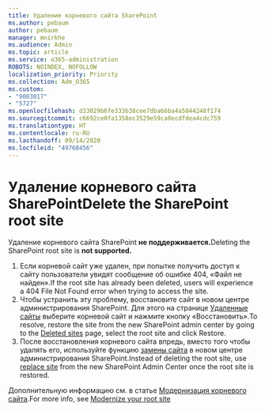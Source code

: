 ```yaml
---
title: Удаление корневого сайта SharePoint
ms.author: pebaum
author: pebaum
manager: mnirkhe
ms.audience: Admin
ms.topic: article
ms.service: o365-administration
ROBOTS: NOINDEX, NOFOLLOW
localization_priority: Priority
ms.collection: Adm_O365
ms.custom:
- "9003017"
- "5727"
ms.openlocfilehash: d33029b6fe333b38cee7dba66ba4a5044248f174
ms.sourcegitcommit: c6692ce0fa1358ec3529e59ca0ecdfdea4cdc759
ms.translationtype: HT
ms.contentlocale: ru-RU
ms.lasthandoff: 09/14/2020
ms.locfileid: "49768456"
---
```

# <a name="delete-the-sharepoint-root-site"></a><span data-ttu-id="f9965-102">Удаление корневого сайта SharePoint</span><span class="sxs-lookup"><span data-stu-id="f9965-102">Delete the SharePoint root site</span></span>

<span data-ttu-id="f9965-103">Удаление корневого сайта SharePoint **не поддерживается.**</span><span class="sxs-lookup"><span data-stu-id="f9965-103">Deleting the SharePoint root site is  **not supported.**</span></span>

1.  <span data-ttu-id="f9965-104">Если корневой сайт уже удален, при попытке получить доступ к сайту пользователи увидят сообщение об ошибке 404, «Файл не найден».</span><span class="sxs-lookup"><span data-stu-id="f9965-104">If the root site has already been deleted, users will experience a  404 File Not Found  error when trying to access the site.</span></span>
2.  <span data-ttu-id="f9965-105">Чтобы устранить эту проблему, восстановите сайт в новом центре администрирования SharePoint. Для этого на странице [Удаленные сайты](https://admin.microsoft.com/sharepoint?page=recycleBin&modern=true) выберите корневой сайт и нажмите кнопку «Восстановить».</span><span class="sxs-lookup"><span data-stu-id="f9965-105">To resolve, restore the site  from the new SharePoint admin center by going to the  [Deleted sites](https://admin.microsoft.com/sharepoint?page=recycleBin&modern=true)  page, select the root site and click  Restore.</span></span>
3.  <span data-ttu-id="f9965-106">После восстановления корневого сайта впредь, вместо того чтобы удалять его, используйте функцию [замены сайта](https://docs.microsoft.com/sharepoint/modern-root-site#replace-your-root-site) в новом центре администрирования SharePoint.</span><span class="sxs-lookup"><span data-stu-id="f9965-106">Instead of deleting the root site, use [replace site](https://docs.microsoft.com/sharepoint/modern-root-site#replace-your-root-site)  from the new SharePoint Admin Center once the root site is restored.</span></span>

<span data-ttu-id="f9965-107">Дополнительную информацию см. в статье [Модернизация корневого сайта](https://docs.microsoft.com/sharepoint/modern-root-site).</span><span class="sxs-lookup"><span data-stu-id="f9965-107">For more info, see [Modernize your root site](https://docs.microsoft.com/sharepoint/modern-root-site)</span></span>